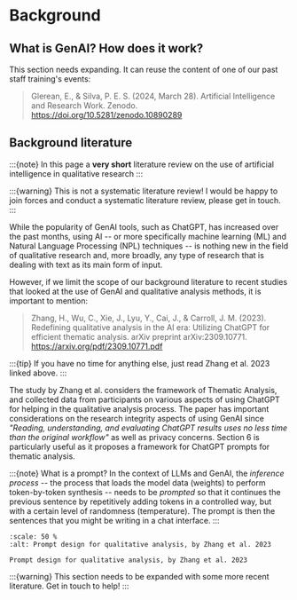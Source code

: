 # Background 

## What is GenAI? How does it work?

This section needs expanding. It can reuse the content of one of our past staff training's events:

> Glerean, E., & Silva, P. E. S. (2024, March 28). Artificial Intelligence and Research Work. Zenodo. https://doi.org/10.5281/zenodo.10890289



## Background literature

:::{note}
In this page a **very short** literature review on the use of artificial intelligence in qualitative research
:::

:::{warning}
This is not a systematic literature review! I would be happy to join forces and conduct a systematic literature review, please get in touch.
:::

While the popularity of GenAI tools, such as ChatGPT, has increased over the past months, using AI -- or more specifically machine learning (ML) and Natural Language Processing (NPL) techniques -- is nothing new in the field of qualitative research and, more broadly, any type of research that is dealing with text as its main form of input.

However, if we limit the scope of our background literature to recent studies that looked at the use of GenAI and qualitative analysis methods, it is important to mention:

> Zhang, H., Wu, C., Xie, J., Lyu, Y., Cai, J., & Carroll, J. M. (2023). Redefining qualitative analysis in the AI era: Utilizing ChatGPT for efficient thematic analysis. arXiv preprint arXiv:2309.10771. https://arxiv.org/pdf/2309.10771.pdf

:::{tip}
If you have no time for anything else, just read Zhang et al. 2023 linked above.
:::

The study by Zhang et al. considers the framework of Thematic Analysis, and collected data from participants on various aspects of using ChatGPT for helping in the qualitative analysis process. The paper has important considerations on the research integrity aspects of using GenAI since *"Reading, understanding, and evaluating ChatGPT results uses no less time than the original workflow"* as well as privacy concerns. Section 6 is particularly useful as it proposes a framework for ChatGPT prompts for thematic analysis.

:::{note} What is a prompt?
In the context of LLMs and GenAI, the *inference process* -- the process that loads the model data (weights) to perform token-by-token synthesis -- needs to be *prompted* so that it continues the previous sentence by repetitively adding tokens in a controlled way, but with a certain level of randomness (temperature). The prompt is then the sentences that you might be writing in a chat interface. 
:::

```{figure} img/Zhang2023.png
:scale: 50 %
:alt: Prompt design for qualitative analysis, by Zhang et al. 2023

Prompt design for qualitative analysis, by Zhang et al. 2023
```

:::{warning}
This section needs to be expanded with some more recent literature. Get in touch to help!
:::
